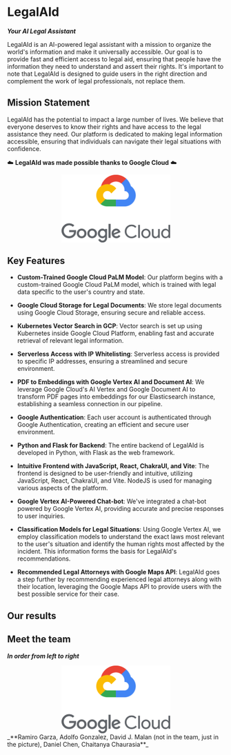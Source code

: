 # LegalAId
_**Your AI Legal Assistant**_

LegalAId is an AI-powered legal assistant with a mission to organize the world's information and make it universally accessible. Our goal is to provide fast and efficient access to legal aid, ensuring that people have the information they need to understand and assert their rights. It's important to note that LegalAId is designed to guide users in the right direction and complement the work of legal professionals, not replace them. 

## Mission Statement

LegalAId has the potential to impact a large number of lives. We believe that everyone deserves to know their rights and have access to the legal assistance they need. Our platform is dedicated to making legal information accessible, ensuring that individuals can navigate their legal situations with confidence.

☁️ **LegalAId was made possible thanks to Google Cloud** ☁️

  <div style="display: flex; justify-content: center;">
  <img src="assets/gcp.png" alt="LegalAId Logo" width="50%">
  </div>

## Key Features

- **Custom-Trained Google Cloud PaLM Model**: Our platform begins with a custom-trained Google Cloud PaLM model, which is trained with legal data specific to the user's country and state.

- **Google Cloud Storage for Legal Documents**: We store legal documents using Google Cloud Storage, ensuring secure and reliable access.

- **Kubernetes Vector Search in GCP**: Vector search is set up using Kubernetes inside Google Cloud Platform, enabling fast and accurate retrieval of relevant legal information.

- **Serverless Access with IP Whitelisting**: Serverless access is provided to specific IP addresses, ensuring a streamlined and secure environment.

- **PDF to Embeddings with Google Vertex AI and Document AI**: We leverage Google Cloud's AI Vertex and Google Document AI to transform PDF pages into embeddings for our Elasticsearch instance, establishing a seamless connection in our pipeline.

- **Google Authentication**: Each user account is authenticated through Google Authentication, creating an efficient and secure user environment.

- **Python and Flask for Backend**: The entire backend of LegalAId is developed in Python, with Flask as the web framework.

- **Intuitive Frontend with JavaScript, React, ChakraUI, and Vite**: The frontend is designed to be user-friendly and intuitive, utilizing JavaScript, React, ChakraUI, and Vite. NodeJS is used for managing various aspects of the platform.

- **Google Vertex AI-Powered Chat-bot**: We've integrated a chat-bot powered by Google Vertex AI, providing accurate and precise responses to user inquiries.

- **Classification Models for Legal Situations**: Using Google Vertex AI, we employ classification models to understand the exact laws most relevant to the user's situation and identify the human rights most affected by the incident. This information forms the basis for LegalAId's recommendations.

- **Recommended Legal Attorneys with Google Maps API**: LegalAId goes a step further by recommending experienced legal attorneys along with their location, leveraging the Google Maps API to provide users with the best possible service for their case.

## Our results


## Meet the team
_**In order from left to right**_
<div style="display: flex; justify-content: center;">
  <img src="assets/gcp.png" alt="LegalAId Logo" width="50%">
  </div>
_**Ramiro Garza, Adolfo Gonzalez, David J. Malan (not in the team, just in the picture), Daniel Chen, Chaitanya Chaurasia**_
